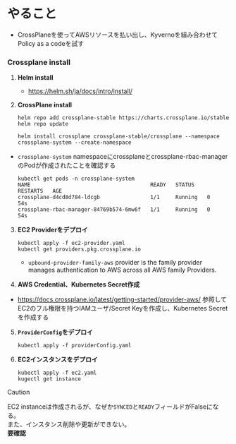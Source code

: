 # やること
- CrossPlaneを使ってAWSリソースを払い出し、Kyvernoを組み合わせてPolicy as a codeを試す

### Crossplane install
1. **Helm install**
   - https://helm.sh/ja/docs/intro/install/

2. **CrossPlane install**  
    ```
    helm repo add crossplane-stable https://charts.crossplane.io/stable
    helm repo update

    helm install crossplane crossplane-stable/crossplane --namespace crossplane-system --create-namespace
    ```
  - `crossplane-system` namespaceにcrossplaneとcrossplane-rbac-managerのPodが作成されたことを確認する  
    ```
    kubectl get pods -n crossplane-system
    NAME                                      READY   STATUS    RESTARTS   AGE
    crossplane-d4cd8d784-ldcgb                1/1     Running   0          54s
    crossplane-rbac-manager-84769b574-6mw6f   1/1     Running   0          54s
    ```

3. **EC2 Providerをデプロイ**  
    ```
    kubectl apply -f ec2-provider.yaml
    kubectl get providers.pkg.crossplane.io
    ```
    - `upbound-provider-family-aws` provider is the family provider manages authentication to AWS across all AWS family Providers.

4. **AWS Credential、Kubernetes Secret作成**
- https://docs.crossplane.io/latest/getting-started/provider-aws/ 参照してEC2のフル権限を持つIAMユーザ/Secret Keyを作成し、Kubernetes Secretを作成する

5. **`ProviderConfig`をデプロイ**  
   ```
   kubectl apply -f providerConfig.yaml
   ```

6. **EC2インスタンスをデプロイ**  
   ```
   kubectl apply -f ec2.yaml
   kugectl get instance
   ```  
> [!CAUTION]
> EC2 instanceは作成されるが、なぜか`SYNCED`と`READY`フィールドがFalseになる。  
> また、インスタンス削除や更新ができない。  
> **要確認**